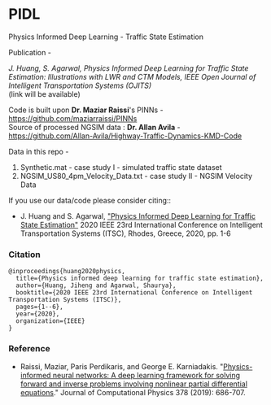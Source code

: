 # PIDL
Physics Informed Deep Learning - Traffic State Estimation

Publication -   
    
*J. Huang, S. Agarwal, Physics Informed Deep Learning for Traffic State Estimation: Illustrations with LWR and CTM Models, IEEE Open Journal of Intelligent Transportation Systems (OJITS)*    
(link will be available)

Code is built upon **Dr. Maziar Raissi**'s PINNs - https://github.com/maziarraissi/PINNs    
Source of processed NGSIM data : **Dr. Allan Avila** - https://github.com/Allan-Avila/Highway-Traffic-Dynamics-KMD-Code     

Data in this repo -     
1. Synthetic.mat - case study I - simulated traffic state dataset    
2. NGSIM_US80_4pm_Velocity_Data.txt - case study II - NGSIM Velocity Data


If you use our data/code please consider citing:: 

  - J. Huang and S. Agarwal, ["Physics Informed Deep Learning for Traffic State Estimation"](https://ieeexplore.ieee.org/document/9294236) 2020 IEEE 23rd International Conference on Intelligent Transportation Systems (ITSC), Rhodes, Greece, 2020, pp. 1-6

### Citation

    @inproceedings{huang2020physics,
      title={Physics informed deep learning for traffic state estimation},
      author={Huang, Jiheng and Agarwal, Shaurya},
      booktitle={2020 IEEE 23rd International Conference on Intelligent Transportation Systems (ITSC)},
      pages={1--6},
      year={2020},
      organization={IEEE}
    }

### Reference

- Raissi, Maziar, Paris Perdikaris, and George E. Karniadakis. "[Physics-informed neural networks: A deep learning framework for solving forward and inverse problems involving nonlinear partial differential equations](https://www.sciencedirect.com/science/article/pii/S0021999118307125)." Journal of Computational Physics 378 (2019): 686-707.
